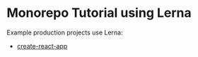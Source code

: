 # Monorepo Tutorial using Lerna

Example production projects use Lerna:

- [create-react-app](https://github.com/facebook/create-react-app)
